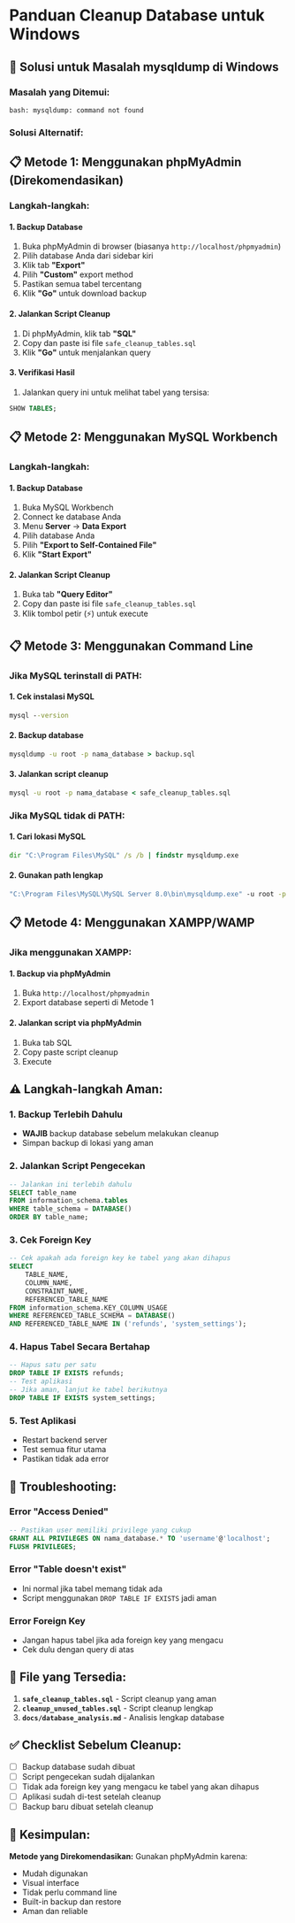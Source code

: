 # Panduan Cleanup Database untuk Windows

## **🔧 Solusi untuk Masalah mysqldump di Windows**

### **Masalah yang Ditemui:**
```
bash: mysqldump: command not found
```

### **Solusi Alternatif:**

## **📋 Metode 1: Menggunakan phpMyAdmin (Direkomendasikan)**

### **Langkah-langkah:**

#### **1. Backup Database**
1. Buka phpMyAdmin di browser (biasanya `http://localhost/phpmyadmin`)
2. Pilih database Anda dari sidebar kiri
3. Klik tab **"Export"**
4. Pilih **"Custom"** export method
5. Pastikan semua tabel tercentang
6. Klik **"Go"** untuk download backup

#### **2. Jalankan Script Cleanup**
1. Di phpMyAdmin, klik tab **"SQL"**
2. Copy dan paste isi file `safe_cleanup_tables.sql`
3. Klik **"Go"** untuk menjalankan query

#### **3. Verifikasi Hasil**
1. Jalankan query ini untuk melihat tabel yang tersisa:
```sql
SHOW TABLES;
```

## **📋 Metode 2: Menggunakan MySQL Workbench**

### **Langkah-langkah:**

#### **1. Backup Database**
1. Buka MySQL Workbench
2. Connect ke database Anda
3. Menu **Server** → **Data Export**
4. Pilih database Anda
5. Pilih **"Export to Self-Contained File"**
6. Klik **"Start Export"**

#### **2. Jalankan Script Cleanup**
1. Buka tab **"Query Editor"**
2. Copy dan paste isi file `safe_cleanup_tables.sql`
3. Klik tombol petir (⚡) untuk execute

## **📋 Metode 3: Menggunakan Command Line**

### **Jika MySQL terinstall di PATH:**

#### **1. Cek instalasi MySQL**
```cmd
mysql --version
```

#### **2. Backup database**
```cmd
mysqldump -u root -p nama_database > backup.sql
```

#### **3. Jalankan script cleanup**
```cmd
mysql -u root -p nama_database < safe_cleanup_tables.sql
```

### **Jika MySQL tidak di PATH:**

#### **1. Cari lokasi MySQL**
```cmd
dir "C:\Program Files\MySQL" /s /b | findstr mysqldump.exe
```

#### **2. Gunakan path lengkap**
```cmd
"C:\Program Files\MySQL\MySQL Server 8.0\bin\mysqldump.exe" -u root -p nama_database > backup.sql
```

## **📋 Metode 4: Menggunakan XAMPP/WAMP**

### **Jika menggunakan XAMPP:**

#### **1. Backup via phpMyAdmin**
1. Buka `http://localhost/phpmyadmin`
2. Export database seperti di Metode 1

#### **2. Jalankan script via phpMyAdmin**
1. Buka tab SQL
2. Copy paste script cleanup
3. Execute

## **⚠️ Langkah-langkah Aman:**

### **1. Backup Terlebih Dahulu**
- **WAJIB** backup database sebelum melakukan cleanup
- Simpan backup di lokasi yang aman

### **2. Jalankan Script Pengecekan**
```sql
-- Jalankan ini terlebih dahulu
SELECT table_name 
FROM information_schema.tables 
WHERE table_schema = DATABASE() 
ORDER BY table_name;
```

### **3. Cek Foreign Key**
```sql
-- Cek apakah ada foreign key ke tabel yang akan dihapus
SELECT 
    TABLE_NAME,
    COLUMN_NAME,
    CONSTRAINT_NAME,
    REFERENCED_TABLE_NAME
FROM information_schema.KEY_COLUMN_USAGE
WHERE REFERENCED_TABLE_SCHEMA = DATABASE()
AND REFERENCED_TABLE_NAME IN ('refunds', 'system_settings');
```

### **4. Hapus Tabel Secara Bertahap**
```sql
-- Hapus satu per satu
DROP TABLE IF EXISTS refunds;
-- Test aplikasi
-- Jika aman, lanjut ke tabel berikutnya
DROP TABLE IF EXISTS system_settings;
```

### **5. Test Aplikasi**
- Restart backend server
- Test semua fitur utama
- Pastikan tidak ada error

## **🔧 Troubleshooting:**

### **Error "Access Denied"**
```sql
-- Pastikan user memiliki privilege yang cukup
GRANT ALL PRIVILEGES ON nama_database.* TO 'username'@'localhost';
FLUSH PRIVILEGES;
```

### **Error "Table doesn't exist"**
- Ini normal jika tabel memang tidak ada
- Script menggunakan `DROP TABLE IF EXISTS` jadi aman

### **Error Foreign Key**
- Jangan hapus tabel jika ada foreign key yang mengacu
- Cek dulu dengan query di atas

## **📝 File yang Tersedia:**

1. **`safe_cleanup_tables.sql`** - Script cleanup yang aman
2. **`cleanup_unused_tables.sql`** - Script cleanup lengkap
3. **`docs/database_analysis.md`** - Analisis lengkap database

## **✅ Checklist Sebelum Cleanup:**

- [ ] Backup database sudah dibuat
- [ ] Script pengecekan sudah dijalankan
- [ ] Tidak ada foreign key yang mengacu ke tabel yang akan dihapus
- [ ] Aplikasi sudah di-test setelah cleanup
- [ ] Backup baru dibuat setelah cleanup

## **🎯 Kesimpulan:**

**Metode yang Direkomendasikan:** Gunakan phpMyAdmin karena:
- Mudah digunakan
- Visual interface
- Tidak perlu command line
- Built-in backup dan restore
- Aman dan reliable
